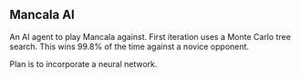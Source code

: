 ## Mancala AI

An AI agent to play Mancala against. First iteration
uses a Monte Carlo tree search. This wins 99.8% of the time against a novice opponent.

Plan is to incorporate a neural network.

